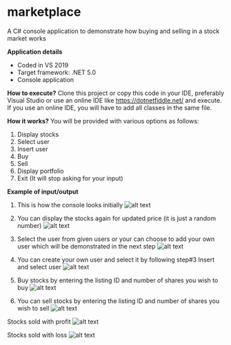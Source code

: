 # marketplace

A C# console application to demonstrate how buying and selling in a stock market works

**Application details**
* Coded in VS 2019
* Target framework: .NET 5.0
* Console application

**How to execute?**
Clone this project or copy this code in your IDE, preferably Visual Studio or use an online IDE like https://dotnetfiddle.net/ and execute.
If you use an online IDE, you will have to add all classes in the same file.

**How it works?**
You will be provided with various options as follows:
1. Display stocks
2. Select user
3. Insert user
4. Buy
5. Sell
6. Display portfolio
7. Exit (It will stop asking for your input)

**Example of input/output**
1. This is how the console looks initially
![alt text](/screenshots/TheInception.png)

2. You can display the stocks again for updated price (it is just a random number)
![alt text](/screenshots/DisplayStocks.png)

3. Select the user from given users or your can choose to add your own user which will be demonstrated in the next step
![alt text](/screenshots/SelectUser.png)

4. You can create your own user and select it by following step#3
Insert and select user
![alt text](/screenshots/InsertAndSelectUser.png)

5. Buy stocks by entering the listing ID and number of shares you wish to buy
![alt text](/screenshots/BuyStocks.png)

6. You can sell stocks by entering the listing ID and number of shares you wish to sell
![alt text](/screenshots/SellStocks.png)

Stocks sold with profit
![alt text](/screenshots/SoldStocksWithProfit.png)

Stocks sold with loss
![alt text](/screenshots/SoldStocksWithLoss.png)
